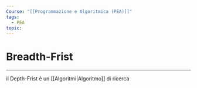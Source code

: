 ```yaml
---
Course: "[[Programmazione e Algoritmica (PEA)]]"
tags:
  - PEA
topic:
---
```



# Breadth-Frist
---
il Depth-Frist è un [[Algoritmi|Algoritmo]] di ricerca
